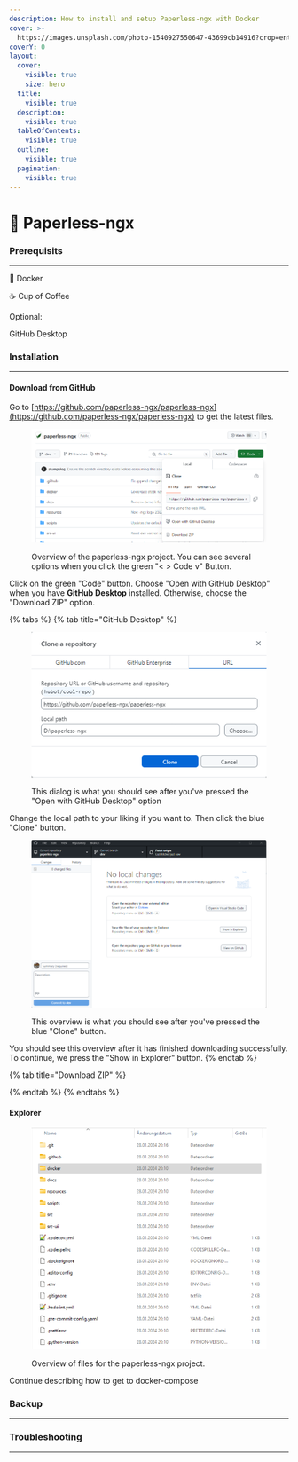 ```yaml
---
description: How to install and setup Paperless-ngx with Docker
cover: >-
  https://images.unsplash.com/photo-1540927550647-43699cb14916?crop=entropy&cs=srgb&fm=jpg&ixid=M3wxOTcwMjR8MHwxfHNlYXJjaHw1fHxsZWFmfGVufDB8fHx8MTcwNjQ2MzAzMHww&ixlib=rb-4.0.3&q=85
coverY: 0
layout:
  cover:
    visible: true
    size: hero
  title:
    visible: true
  description:
    visible: true
  tableOfContents:
    visible: true
  outline:
    visible: true
  pagination:
    visible: true
---
```


# 🍃 Paperless-ngx

### Prerequisits

***

:whale: Docker

:coffee: Cup of Coffee

Optional:

GitHub Desktop

### Installation

***

#### Download from GitHub

Go to  [https://github.com/paperless-ngx/paperless-ngx](https://github.com/paperless-ngx/paperless-ngx) to get the latest files.

<figure><img src="../../.gitbook/assets/grafik (3).png" alt=""><figcaption><p>Overview of the paperless-ngx project. You can see several options when you click the green "&#x3C; > Code v" Button.</p></figcaption></figure>

Click on the green "Code" button. Choose "Open with GitHub Desktop" when you have **GitHub Desktop** installed. Otherwise, choose the "Download ZIP" option.

{% tabs %}
{% tab title="GitHub Desktop" %}
<figure><img src="../../.gitbook/assets/grafik.png" alt=""><figcaption><p>This dialog is what you should see after you've pressed the "Open with GitHub Desktop" option</p></figcaption></figure>

Change the local path to your liking if you want to. Then click the blue "Clone" button.

<figure><img src="../../.gitbook/assets/grafik (1).png" alt=""><figcaption><p>This overview is what you should see after you've pressed the blue "Clone" button.</p></figcaption></figure>

You should see this overview after it has finished downloading successfully. To continue, we press the "Show in Explorer" button.
{% endtab %}

{% tab title="Download ZIP" %}

{% endtab %}
{% endtabs %}

#### Explorer

<figure><img src="../../.gitbook/assets/grafik (2).png" alt=""><figcaption><p>Overview of files for the paperless-ngx project.</p></figcaption></figure>

Continue describing how to get to docker-compose

### Backup

***



### Troubleshooting

***
